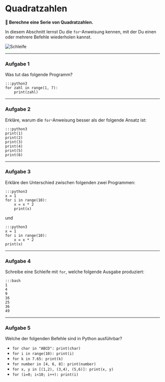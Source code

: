 
# Quadratzahlen

**🎯 Berechne eine Serie von Quadratzahlen.**

In diesem Abschnitt lernst Du die `for`-Anweisung kennen, mit der Du einen oder mehrere Befehle wiederholen kannst.

![Schleife](../images/schleife_python.png)

----

### Aufgabe 1

Was tut das folgende Programm?

    :::python3
    for zahl in range(1, 7):
        print(zahl)

----

### Aufgabe 2

Erkläre, warum die `for`-Anweisung besser als der folgende Ansatz ist:

    :::python3
    print(1)
    print(2)
    print(3)
    print(4)
    print(5)
    print(6)

----

### Aufgabe 3

Erkläre den Unterschied zwischen folgenden zwei Programmen:

    :::python3
    x = 1
    for i in range(10):
        x = x * 2
        print(x)

und

    :::python3
    x = 1
    for i in range(10):
        x = x * 2
    print(x)


----

### Aufgabe 4

Schreibe eine Schleife mit `for`, welche folgende Ausgabe produziert:

    :::bash
    1
    4
    9
    16
    25
    36
    49

----

### Aufgabe 5

Welche der folgenden Befehle sind in Python ausführbar?

* `for char in "ABCD": print(char)`
* `for i in range(10): print(i)`
* `for k in 7.65: print(k)`
* `for number in [4, 6, 8]: print(number)`
* `for x, y in [(1,2), (3,4), (5,6)]: print(x, y)`
* `for (i=0; i<10; i++): print(i)`
